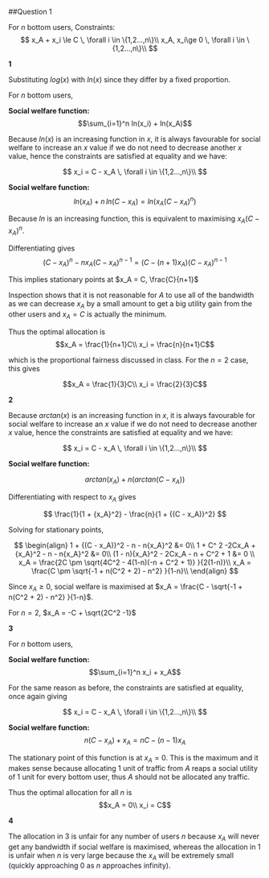 ##Question 1

For $n$ bottom users,
Constraints:
$$
x_A + x_i \le C \, \forall i \in \{1,2...,n\}\\
x_A, x_i\ge 0 \, \forall i \in \{1,2...,n\}\\
$$

**1**

Substituting $log(x)$ with $ln(x)$ since they differ by a fixed proportion.

For $n$ bottom users,

**Social welfare function:**
$$\sum_{i=1}^n ln(x_i) + ln(x_A)$$

Because $ln(x)$ is an increasing function in $x$, it is always favourable for social welfare to increase an $x$ value if we do not need to decrease another $x$ value, hence the constraints are satisfied at equality and we have:

$$
x_i = C - x_A \, \forall i \in \{1,2...,n\}\\
$$

**Social welfare function:**
$$
ln(x_A) + n \, ln(C - x_A) = ln(x_A(C - x_A)^n)
$$

Because $ln$ is an increasing function, this is equivalent to maximising $x_A(C - x_A)^n$.

Differentiating gives
$$(C-x_A)^n - nx_A(C-x_A)^{n-1} = (C - (n + 1)x_A)(C - x_A)^{n-1}$$

This implies stationary points at $x_A = C, \frac{C}{n+1}$

Inspection shows that it is not reasonable for $A$ to use all of the bandwidth as we can decrease $x_A$ by a small amount to get a big utility gain from the other users and $x_A = C$ is actually the minimum.

 Thus the optimal allocation is
$$x_A = \frac{1}{n+1}C\\
x_i = \frac{n}{n+1}C$$

which is the proportional fairness discussed in class. For the $n=2$ case, this gives

$$x_A = \frac{1}{3}C\\
x_i = \frac{2}{3}C$$

**2**

Because $arctan(x)$ is an increasing function in $x$, it is always favourable for social welfare to increase an $x$ value if we do not need to decrease another $x$ value, hence the constraints are satisfied at equality and we have:

$$
x_i = C - x_A \, \forall i \in \{1,2...,n\}\\
$$

**Social welfare function:**

$$ 	
arctan(x_A) + n(arctan(C - x_A))
$$

Differentiating with respect to $x_A$ gives

$$
\frac{1}{1 + {x_A}^2} - \frac{n}{1 + {(C - x_A)}^2}
$$

Solving for stationary points,

$$
\begin{align}
1 + {(C - x_A)}^2 - n - n{x_A}^2 &= 0\\
1 + C^ 2 -2Cx_A + {x_A}^2 - n - n{x_A}^2 &= 0\\
(1 - n){x_A}^2 - 2Cx_A - n + C^2 + 1 &= 0 \\
x_A = \frac{2C \pm \sqrt{4C^2 - 4(1-n)(-n + C^2 + 1)} }{2(1-n)}\\
x_A = \frac{C \pm \sqrt{-1 + n(C^2 + 2) - n^2} }{1-n}\\
\end{align}
$$

Since $x_A \ge 0$,  social welfare is maximised at $x_A = \frac{C - \sqrt{-1 + n(C^2 + 2) - n^2} }{1-n}$.

For $n = 2$, $x_A = -C + \sqrt{2C^2 -1}$

**3**

For $n$ bottom users,

**Social welfare function:**
$$\sum_{i=1}^n x_i + x_A$$

For the same reason as before, the constraints are satisfied at equality, once again giving

$$
x_i = C - x_A \, \forall i \in \{1,2...,n\}\\
$$

**Social welfare function:**
$$n(C - x_A) + x_A = nC - (n-1)x_A$$

The stationary point of this function is at $x_A = 0$. This is the maximum and it makes sense because allocating 1 unit of traffic from $A$ reaps a social utility of 1 unit for every bottom user, thus $A$ should not be allocated any traffic.

 Thus the optimal allocation for all $n$ is
$$x_A = 0\\
x_i = C$$


**4**

The allocation in 3 is unfair for any number of users $n$ because $x_A$ will never get any bandwidth if social welfare is maximised, whereas the allocation in 1 is unfair when $n$ is very large because the $x_A$ will be extremely small (quickly approaching 0 as $n$ approaches infinity).
